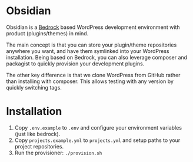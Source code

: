 # Obsidian
Obsidian is a [Bedrock](https://github.com/roots/bedrock) based WordPress
development environment with product (plugins/themes) in mind.

The main concept is that you can store your plugin/theme repositories anywhere
you want, and have them symlinked into your WordPress installation. Being based
on Bedrock, you can also leverage composer and packagist to quickly provision
your development plugins.

The other key difference is that we clone WordPress from GitHub rather than installing with composer. This allows testing with any version by quickly switching tags.

# Installation

1. Copy `.env.example` to `.env` and configure your environment variables (just like bedrock).
2. Copy `projects.example.yml` to `projects.yml` and setup paths to your project repositories.
3. Run the provisioner: `./provision.sh`
